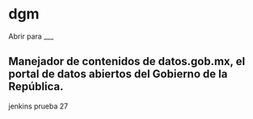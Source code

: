 # dgm
Abrir para ___

## Manejador de contenidos de datos.gob.mx, el portal de datos abiertos del Gobierno de la República. 

jenkins prueba 27

